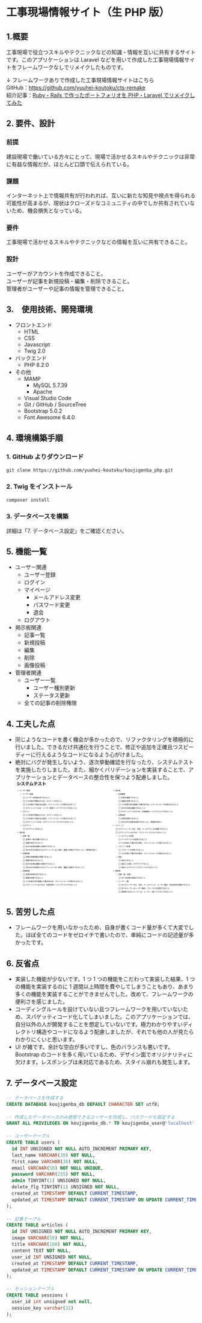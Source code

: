 # 工事現場情報サイト（生 PHP 版）

## 1.概要

工事現場で役立つスキルやテクニックなどの知識・情報を互いに共有するサイトです。このアプリケーションは Laravel などを用いて作成した工事現場情報サイトをフレームワークなしでリメイクしたものです。

↓ フレームワークありで作成した工事現場情報サイトはこちら<br>
GitHub：https://github.com/yuuhei-koutoku/cts-remake<br>
紹介記事：[Ruby・Rails で作ったポートフォリオを PHP・Laravel でリメイクしてみた](https://qiita.com/Yuhei_K/items/06805f3ac8607f77952f)

## 2. 要件、設計

### 前提

建設現場で働いている方々にとって、現場で活かせるスキルやテクニックは非常に有益な情報だが、ほとんど口頭で伝えられている。

### 課題

インターネット上で情報共有が行われれば、互いに新たな知見や視点を得られる可能性が高まるが、現状はクローズドなコミュニティの中でしか共有されていないため、機会損失となっている。

### 要件

工事現場で活かせるスキルやテクニックなどの情報を互いに共有できること。

### 設計

ユーザーがアカウントを作成できること。<br>
ユーザーが記事を新規投稿・編集・削除できること。<br>
管理者がユーザーや記事の情報を管理できること。

## 3.　使用技術、開発環境

- フロントエンド
  - HTML
  - CSS
  - Javascript
  - Twig 2.0
- バックエンド
  - PHP 8.2.0
- その他
  - MAMP
    - MySQL 5.7.39
    - Apache
  - Visual Studio Code
  - Git / GitHub / SourceTree
  - Bootstrap 5.0.2
  - Font Awesome 6.4.0

## 4. 環境構築手順

### 1. GitHub よりダウンロード

```
git clone https://github.com/yuuhei-koutoku/koujigenba_php.git
```

### 2. Twig をインストール

```
composer install
```

### 3. データベースを構築

詳細は「7. データベース設定」をご確認ください。

## 5. 機能一覧

- ユーザー関連
  - ユーザー登録
  - ログイン
  - マイページ
    - メールアドレス変更
    - パスワード変更
    - 退会
  - ログアウト
- 掲示板関連
  - 記事一覧
  - 新規投稿
  - 編集
  - 削除
  - 画像投稿
- 管理者関連
  - ユーザー一覧
    - ユーザー種別更新
    - ステータス更新
  - 全ての記事の削除権限

## 4. 工夫した点

- 同じようなコードを書く機会が多かったので、リファクタリングを積極的に行いました。できるだけ共通化を行うことで、修正や追加を正確且つスピーディーに行えるようなコードになるよう心がけました。
- 絶対にバグが発生しないよう、逐次挙動確認を行なったり、システムテストを実施したりしました。また、細かくバリデーションを実装することで、アプリケーションとデータベースの整合性を保つよう配慮しました。
  ![system_test](/backend//images/readme/system_test.png)

## 5. 苦労した点

- フレームワークを用いなかったため、自身が書くコード量が多くて大変でした。ほぼ全てのコードをゼロイチで書いたので、単純にコードの記述量が多かったです。

## 6. 反省点

- 実装した機能が少ないです。1 つ 1 つの機能をこだわって実装した結果、1 つの機能を実装するのに 1 週間以上時間を費やしてしまうこともあり、あまり多くの機能を実装することができませんでした。改めて、フレームワークの便利さを感じました。
- コーディングルールを設けていない且つフレームワークを用いていないため、スパゲッティコード化してしまいました。このアプリケーションでは、自分以外の人が開発することを想定していないです。極力わかりやすいディレクトリ構造やコードになるよう配慮しましたが、それでも他の人が見たらわかりにくいと思います。
- UI が雑です。余計な空白が多いですし、色のバランスも悪いです。Bootstrap のコードを多く用いているため、デザイン面でオリジナリティに欠けます。レスポンシブは未対応であるため、スタイル崩れも発生します。

## 7. データベース設定

```sql
-- データベースを作成する
CREATE DATABASE koujigenba_db DEFAULT CHARACTER SET utf8;

-- 作成したデータベースのみ使用できるユーザーを作成し、パスワードも設定する
GRANT ALL PRIVILEGES ON koujigenba_db.* TO koujigenba_user@'localhost' IDENTIFIED BY 'koujigenba_pass' WITH GRANT OPTION;

-- ユーザーテーブル
CREATE TABLE users (
  id INT UNSIGNED NOT NULL AUTO_INCREMENT PRIMARY KEY,
  last_name VARCHAR(30) NOT NULL,
  first_name VARCHAR(30) NOT NULL,
  email VARCHAR(50) NOT NULL UNIQUE,
  password VARCHAR(255) NOT NULL,
  admin TINYINT(1) UNSIGNED NOT NULL,
  delete_flg TINYINT(1) UNSIGNED NOT NULL,
  created_at TIMESTAMP DEFAULT CURRENT_TIMESTAMP,
  updated_at TIMESTAMP DEFAULT CURRENT_TIMESTAMP ON UPDATE CURRENT_TIMESTAMP
);

-- 記事テーブル
CREATE TABLE articles (
  id INT UNSIGNED NOT NULL AUTO_INCREMENT PRIMARY KEY,
  image VARCHAR(50) NOT NULL,
  title VARCHAR(100) NOT NULL,
  content TEXT NOT NULL,
  user_id INT UNSIGNED NOT NULL,
  created_at TIMESTAMP DEFAULT CURRENT_TIMESTAMP,
  updated_at TIMESTAMP DEFAULT CURRENT_TIMESTAMP ON UPDATE CURRENT_TIMESTAMP
);

-- セッションテーブル
CREATE TABLE sessions (
  user_id int unsigned not null,
  session_key varchar(32)
);
```
